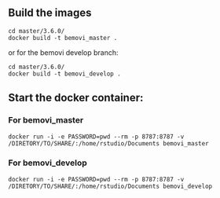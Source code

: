 ## Build the images

```
cd master/3.6.0/
docker build -t bemovi_master .
```

or for the bemovi develop branch:


```
cd master/3.6.0/
docker build -t bemovi_develop .
```

## Start the docker container:


### For bemovi_master
```
docker run -i -e PASSWORD=pwd --rm -p 8787:8787 -v /DIRETORY/TO/SHARE/:/home/rstudio/Documents bemovi_master
```

### For bemovi_develop
```
docker run -i -e PASSWORD=pwd --rm -p 8787:8787 -v /DIRETORY/TO/SHARE/:/home/rstudio/Documents bemovi_develop
```
